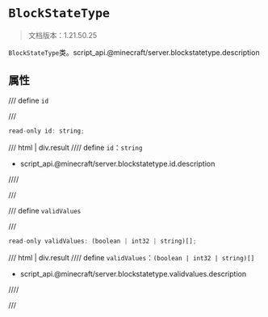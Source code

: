 # `BlockStateType`

> 文档版本：1.21.50.25

`BlockStateType`类。script_api.@minecraft/server.blockstatetype.description

## 属性

/// define
`id`


///

```js
read-only id: string;
```

/// html | div.result
//// define
`id`：`string`

- script_api.@minecraft/server.blockstatetype.id.description


////

///


/// define
`validValues`


///

```js
read-only validValues: (boolean | int32 | string)[];
```

/// html | div.result
//// define
`validValues`：`(boolean | int32 | string)[]`

- script_api.@minecraft/server.blockstatetype.validvalues.description


////

///


